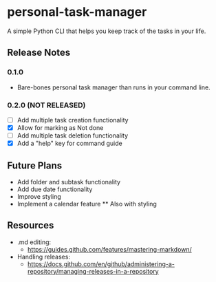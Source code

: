 # personal-task-manager
A simple Python CLI that helps you keep track of the tasks in your life.
## Release Notes
### 0.1.0
* Bare-bones personal task manager than runs in your command line.
### 0.2.0 (NOT RELEASED)
- [ ] Add multiple task creation functionality
- [X] Allow for marking as Not done
- [ ] Add multiple task deletion functionality
- [X] Add a "help" key for command guide
## Future Plans
* Add folder and subtask functionality
* Add due date functionality
* Improve styling
* Implement a calendar feature
** Also with styling
## Resources
* .md editing:
  * https://guides.github.com/features/mastering-markdown/
* Handling releases:
  * https://docs.github.com/en/github/administering-a-repository/managing-releases-in-a-repository
